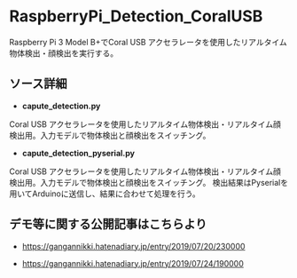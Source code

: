 # RaspberryPi_Detection_CoralUSB
Raspberry Pi 3 Model B+でCoral USB アクセラレータを使用したリアルタイム物体検出・顔検出を実行する。

## ソース詳細
- <b>capute_detection.py</b>

Coral USB アクセラレータを使用したリアルタイム物体検出・リアルタイム顔検出用。入力モデルで物体検出と顔検出をスイッチング。

- <b>capute_detection_pyserial.py</b>

Coral USB アクセラレータを使用したリアルタイム物体検出・リアルタイム顔検出用。入力モデルで物体検出と顔検出をスイッチング。
検出結果はPyserialを用いてArduinoに送信し、結果に合わせて処理を行う。

## デモ等に関する公開記事はこちらより
- https://gangannikki.hatenadiary.jp/entry/2019/07/20/230000

- https://gangannikki.hatenadiary.jp/entry/2019/07/24/190000

